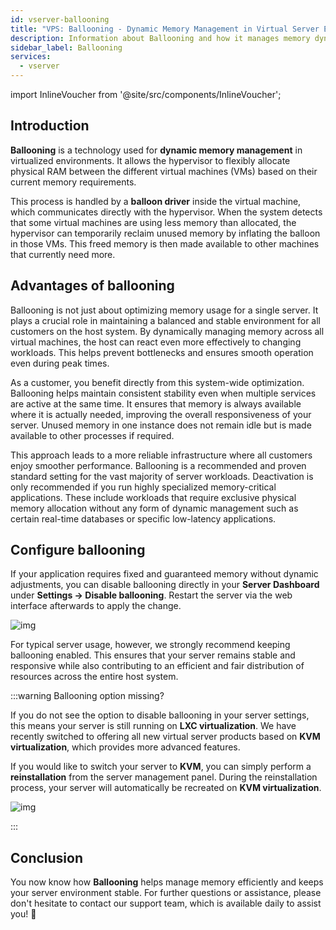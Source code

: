 ```yaml
---
id: vserver-ballooning
title: "VPS: Ballooning - Dynamic Memory Management in Virtual Server Environments"
description: Information about Ballooning and how it manages memory dynamically for VPS at ZAP-Hosting 
sidebar_label: Ballooning
services:
  - vserver
---
```


import InlineVoucher from '@site/src/components/InlineVoucher';

## Introduction

**Ballooning** is a technology used for **dynamic memory management** in virtualized environments. It allows the hypervisor to flexibly allocate physical RAM between the different virtual machines (VMs) based on their current memory requirements.

This process is handled by a **balloon driver** inside the virtual machine, which communicates directly with the hypervisor. When the system detects that some virtual machines are using less memory than allocated, the hypervisor can temporarily reclaim unused memory by inflating the balloon in those VMs. This freed memory is then made available to other machines that currently need more.



## Advantages of ballooning

Ballooning is not just about optimizing memory usage for a single server. It plays a crucial role in maintaining a balanced and stable environment for all customers on the host system. By dynamically managing memory across all virtual machines, the host can react even more effectively to changing workloads. This helps prevent bottlenecks and ensures smooth operation even during peak times.

As a customer, you benefit directly from this system-wide optimization. Ballooning helps maintain consistent stability even when multiple services are active at the same time. It ensures that memory is always available where it is actually needed, improving the overall responsiveness of your server. Unused memory in one instance does not remain idle but is made available to other processes if required.

This approach leads to a more reliable infrastructure where all customers enjoy smoother performance. Ballooning is a recommended and proven standard setting for the vast majority of server workloads. Deactivation is only recommended if you run highly specialized memory-critical applications. These include workloads that require exclusive physical memory allocation without any form of dynamic management such as certain real-time databases or specific low-latency applications.



## Configure ballooning

If your application requires fixed and guaranteed memory without dynamic adjustments, you can disable ballooning directly in your **Server Dashboard** under **Settings → Disable ballooning**. Restart the server via the web interface afterwards to apply the change.

![img](https://screensaver01.zap-hosting.com/index.php/s/zK92KzbQ7LQe79d/download)

For typical server usage, however, we strongly recommend keeping ballooning enabled. This ensures that your server remains stable and responsive while also contributing to an efficient and fair distribution of resources across the entire host system.

:::warning Ballooning option missing?

If you do not see the option to disable ballooning in your server settings, this means your server is still running on **LXC virtualization**. We have recently switched to offering all new virtual server products based on **KVM virtualization**, which provides more advanced features.

If you would like to switch your server to **KVM**, you can simply perform a **reinstallation** from the server management panel. During the reinstallation process, your server will automatically be recreated on **KVM virtualization**.

![img](https://screensaver01.zap-hosting.com/index.php/s/Mcq4SyD92XKSZ3E/download)

:::

## Conclusion

You now know how **Ballooning** helps manage memory efficiently and keeps your server environment stable. For further questions or assistance, please don't hesitate to contact our support team, which is available daily to assist you! 🙂

<InlineVoucher />


<InlineVoucher />
